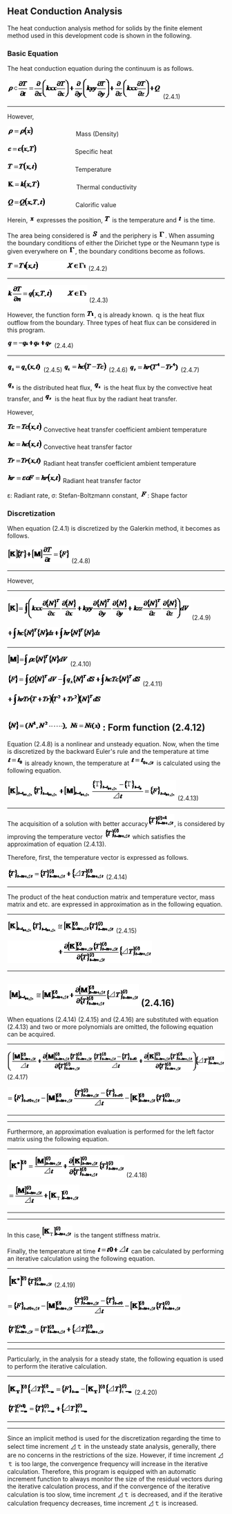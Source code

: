 ## Heat Conduction Analysis

The heat conduction analysis method for solids by the finite element
method used in this development code is shown in the following.

### Basic Equation

The heat conduction equation during the continuum is as follows.

  ![](media/image135.png)   (2.4.1)
  ------------------------- ---------

However,

![](media/image136.png)　　　　　　　Mass (Density)

![](media/image137.png) 　　　　　　Specific heat

![](media/image138.png) 　　　　　　Temperature

![](media/image139.png)　　　　　　Thermal conductivity

![](media/image140.png)　　　　　Calorific value

Herein, ![](media/image141.png) expresses the position,
![](media/image142.png) is the temperature and ![](media/image143.png)
is the time.

The area being considered is ![](media/image144.png) and the periphery
is ![](media/image145.png). When assuming the boundary conditions of
either the Dirichet type or the Neumann type is given everywhere on
![](media/image146.png), the boundary conditions become as follows.

  ![](media/image147.png)   (2.4.2)
  ------------------------- ---------
  ![](media/image148.png)   (2.4.3)

However, the function form ![](media/image149.png), q is already known.
ｑ is the heat flux outflow from the boundary. Three types of heat flux
can be considered in this program.

  ![](media/image150.png)   (2.4.4)
  ------------------------- ---------
  ![](media/image151.png)   (2.4.5)
  ![](media/image152.png)   (2.4.6)
  ![](media/image153.png)   (2.4.7)

![](media/image154.png) is the distributed heat flux,
![](media/image155.png) is the heat flux by the convective heat
transfer, and ![](media/image156.png) is the heat flux by the radiant
heat transfer.

However,

![](media/image157.png) Convective heat transfer coefficient ambient
temperature

![](media/image158.png) Convective heat transfer factor

![](media/image159.png) Radiant heat transfer coefficient ambient
temperature

![](media/image160.png) Radiant heat transfer factor

ε: Radiant rate, σ: Stefan-Boltzmann constant, ![](media/image161.png):
Shape factor

### Discretization

When equation (2.4.1) is discretized by the Galerkin method, it becomes
as follows.

  ![](media/image162.png)   (2.4.8)
  ------------------------- ---------

However,

  ---------------------------------------------------
  ![](media/image163.png)                  (2.4.9)

  ![](media/image164.png)                  
  ---------------------------------------- ----------
  ![](media/image165.png)                  (2.4.10)

  ![](media/image166.png)                  (2.4.11)

  ![](media/image167.png)                  

  ![](media/image168.png): Form function   (2.4.12)
  ---------------------------------------------------

Equation (2.4.8) is a nonlinear and unsteady equation. Now, when the
time is discretized by the backward Euler's rule and the temperature at
time ![](media/image169.png) is already known, the temperature at
![](media/image170.png) is calculated using the following equation.

  ![](media/image171.png)   (2.4.13)
  ------------------------- ----------

The acquisition of a solution with better
accuracy![](media/image172.png), is considered by improving the
temperature vector ![](media/image173.png) which satisfies the
approximation of equation (2.4.13).

Therefore, first, the temperature vector is expressed as follows.

  ![](media/image174.png)   (2.4.14)
  ------------------------- ----------

The product of the heat conduction matrix and temperature vector, mass
matrix and etc. are expressed in approximation as in the following
equation.

  ------------------------------------
  ![](media/image175.png)   (2.4.15)

  ![](media/image176.png)   
  ------------------------- ----------
  ![](media/image177.png)   (2.4.16)
  ------------------------------------

When equations (2.4.14) (2.4.15) and (2.4.16) are substituted with
equation (2.4.13) and two or more polynomials are omitted, the following
equation can be acquired.

  ------------------------------------
  ![](media/image178.png)   (2.4.17)

  ![](media/image179.png)   
  ------------------------- ----------
  ------------------------------------

Furthermore, an approximation evaluation is performed for the left
factor matrix using the following equation.

  ------------------------------------
  ![](media/image180.png)   (2.4.18)

  ![](media/image181.png)   
  ------------------------- ----------
  ------------------------------------

In this case,![](media/image182.png) is the tangent stiffness matrix.

Finally, the temperature at time ![](media/image183.png) can be
calculated by performing an iterative calculation using the following
equation.

  ------------------------------------
  ![](media/image184.png)   (2.4.19)

  ![](media/image179.png)   

  ![](media/image185.png)   
  ------------------------- ----------
  ------------------------------------

Particularly, in the analysis for a steady state, the following equation
is used to perform the iterative calculation.

  ------------------------------------
  ![](media/image186.png)   (2.4.20)

  ![](media/image187.png)   
  ------------------------- ----------
  ------------------------------------

Since an implicit method is used for the discretization regarding the
time to select time increment ⊿ｔ in the unsteady state analysis,
generally, there are no concerns in the restrictions of the size.
However, if time increment ⊿ｔ is too large, the convergence frequency
will increase in the iterative calculation. Therefore, this program is
equipped with an automatic increment function to always monitor the size
of the residual vectors during the iterative calculation process, and if
the convergence of the iterative calculation is too slow, time increment
⊿ｔ is decreased, and if the iterative calculation frequency decreases,
time increment ⊿ｔ is increased.
